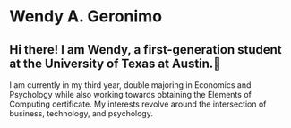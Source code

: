 # Wendy A. Geronimo

## Hi there! I am Wendy, a first-generation student at the University of Texas at Austin.👋

I am currently in my third year, double majoring in Economics and Psychology while also working towards obtaining the Elements of Computing certificate. My interests revolve around the intersection of business, technology, and psychology.





